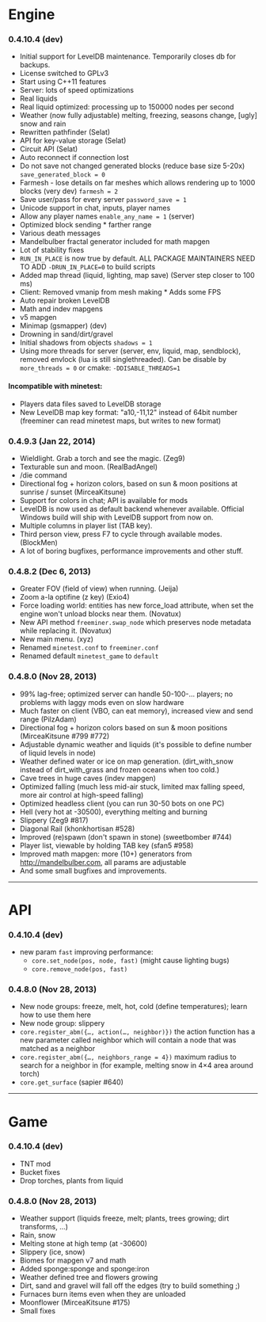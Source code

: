 Engine
======

### 0.4.10.4 (dev)

  * Initial support for LevelDB maintenance.
    Temporarily closes db for backups.
  * License switched to GPLv3
  * Start using C++11 features
  * Server: lots of speed optimizations
  * Real liquids
  * Real liquid optimized: processing up to 150000 nodes per second
  * Weather (now fully adjustable)
  melting, freezing, seasons change, [ugly] snow and rain
  * Rewritten pathfinder (Selat)
  * API for key-value storage (Selat)
  * Circuit API (Selat)
  * Auto reconnect if connection lost
  * Do not save not changed generated blocks (reduce base size 5-20x)
  `save_generated_block = 0`
  * Farmesh - lose details on far meshes which allows
  rendering up to 1000 blocks (very dev) `farmesh = 2`
  * Save user/pass for every server `password_save = 1`
  * Unicode support in chat, inputs, player names
  * Allow any player names `enable_any_name = 1` (server)
  * Optimized block sending * farther range
  * Various death messages
  * Mandelbulber fractal generator included for math mapgen
  * Lot of stability fixes
  * `RUN_IN_PLACE` is now true by default.
  ALL PACKAGE MAINTAINERS NEED TO ADD `-DRUN_IN_PLACE=0` to build scripts
  * Added map thread (liquid, lighting, map save)
  (Server step closer to 100 ms)
  * Client: Removed vmanip from mesh making * Adds some FPS
  * Auto repair broken LevelDB
  * Math and indev mapgens
  * v5 mapgen
  * Minimap (gsmapper) (dev)
  * Drowning in sand/dirt/gravel
  * Initial shadows from objects `shadows = 1`
  * Using more threads for server (server, env, liquid, map, sendblock),
    removed envlock (lua is still singlethreaded).
    Can be disable by `more_threads = 0` or cmake: `-DDISABLE_THREADS=1`

#### Incompatible with minetest:

  * Players data files saved to LevelDB storage
  * New LevelDB map key format: "a10,-11,12" instead of 64bit number
  (freeminer can read minetest maps, but writes to new format)

### 0.4.9.3 (Jan 22, 2014)

  * Wieldlight. Grab a torch and see the magic. (Zeg9)
  * Texturable sun and moon. (RealBadAngel)
  * /die command
  * Directional fog + horizon colors, based on sun & moon positions
  at sunrise / sunset (MirceaKitsune)
  * Support for colors in chat; API is available for mods
  * LevelDB is now used as default backend whenever available.
  Official Windows build will ship with LevelDB support from now on.
  * Multiple columns in player list (TAB key).
  * Third person view, press F7 to cycle through available modes. (BlockMen)
  * A lot of boring bugfixes, performance improvements and other stuff.

### 0.4.8.2 (Dec 6, 2013)

  * Greater FOV (field of view) when running. (Jeija)
  * Zoom a-la optifine (z key) (Exio4)
  * Force loading world: entities has new force_load attribute,
  when set the engine won't unload blocks near them. (Novatux)
  * New API method `freeminer.swap_node` which preserves node metadata
  while replacing it. (Novatux)
  * New main menu. (xyz)
  * Renamed `minetest.conf` to `freeminer.conf`
  * Renamed default `minetest_game` to `default`

### 0.4.8.0 (Nov 28, 2013)
  * 99% lag-free; optimized server can handle 50-100-... players;
  no problems with laggy mods even on slow hardware
  * Much faster on client (VBO, can eat memory),
  increased view and send range (PilzAdam)
  * Directional fog + horizon colors based on sun & moon positions
  (MirceaKitsune #799 #772)
  * Adjustable dynamic weather and liquids
  (it's possible to define number of liquid levels in node)
  * Weather defined water or ice on map generation.
  (dirt_with_snow instead of dirt_with_grass and frozen oceans when too cold.)
  * Cave trees in huge caves (indev mapgen)
  * Optimized falling (much less mid-air stuck,
  limited max falling speed, more air control at high-speed falling)
  * Optimized headless client (you can run 30-50 bots on one PC)
  * Hell (very hot at -30500), everything melting and burning
  * Slippery (Zeg9 #817)
  * Diagonal Rail (khonkhortisan #528)
  * Improved (re)spawn (don't spawn in stone) (sweetbomber #744)
  * Player list, viewable by holding TAB key (sfan5 #958)
  * Improved math mapgen: more (10+) generators
  from <http://mandelbulber.com>, all params are adjustable
  * And some small bugfixes and improvements.

***************
API
===

### 0.4.10.4 (dev)

  * new param `fast` improving performance:
    * `core.set_node(pos, node, fast)` (might cause lighting bugs)
    * `core.remove_node(pos, fast)`

### 0.4.8.0 (Nov 28, 2013)

  * New node groups: freeze, melt, hot, cold (define temperatures);
  learn how to use them here
  * New node group: slippery
  * `core.register_abm({…, action(…, neighbor)})`
      the action function has a new parameter called neighbor
      which will contain a node that was matched as a neighbor
  * `core.register_abm({…, neighbors_range = 4})`
      maximum radius to search for a neighbor in
      (for example, melting snow in 4×4 area around torch)
  * `core.get_surface` (sapier #640)

****************
Game
====

### 0.4.10.4 (dev)

  * TNT mod
  * Bucket fixes
  * Drop torches, plants from liquid

### 0.4.8.0 (Nov 28, 2013)

  * Weather support
  (liquids freeze, melt; plants, trees growing; dirt transforms, ...)
  * Rain, snow
  * Melting stone at high temp (at -30600)
  * Slippery (ice, snow)
  * Biomes for mapgen v7 and math
  * Added sponge:sponge and sponge:iron
  * Weather defined tree and flowers growing
  * Dirt, sand and gravel will fall off the edges
  (try to build something ;)
  * Furnaces burn items even when they are unloaded
  * Moonflower (MirceaKitsune #175)
  * Small fixes
